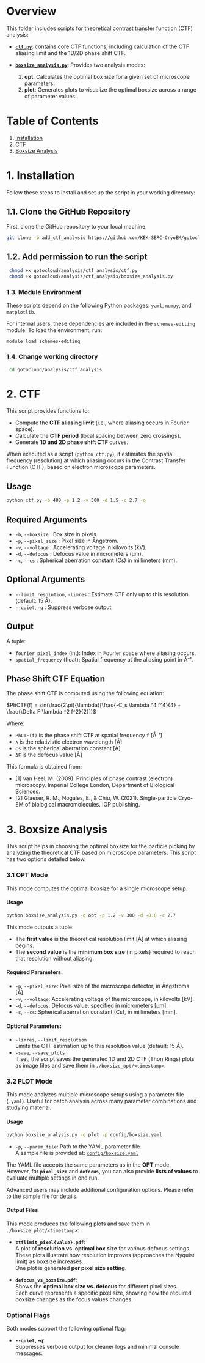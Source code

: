 # Overview

This folder includes scripts for theoretical contrast transfer function (CTF) analysis:

- **[`ctf.py`](./ctf.py)**: contains core CTF functions, including calculation of the CTF aliasing limit and the 1D/2D phase shift CTF.

- **[`boxsize_analysis.py`](./boxsize_analysis.py)**: Provides two analysis modes:  
  1. **opt**: Calculates the optimal box size for a given set of microscope parameters.  
  2. **plot**: Generates plots to visualize the optimal boxsize across a range of parameter values.


# Table of Contents
1. [Installation](#1-installation)
2. [CTF](#2-ctf)  
3. [Boxsize Analysis](#2-boxsize-analysis)  

# 1. Installation

Follow these steps to install and set up the script in your working directory:

## 1.1. Clone the GitHub Repository

First, clone the GitHub repository to your local machine:

```bash
git clone -b add_ctf_analysis https://github.com/KEK-SBRC-CryoEM/gotocloud.git
```

## 1.2. Add permission to run the script
```bash
 chmod +x gotocloud/analysis/ctf_analysis/ctf.py
 chmod +x gotocloud/analysis/ctf_analysis/boxsize_analysis.py
 ```

### 1.3. Module Environment

These scripts depend on the following Python packages: `yaml`, `numpy`, and `matplotlib`.

For internal users, these dependencies are included in the `schemes-editing` module. To load the environment, run:

```
module load schemes-editing
```

### 1.4. Change working directory
```bash
 cd gotocloud/analysis/ctf_analysis
 ```

# 2. CTF

This script provides functions to:

- Compute the **CTF aliasing limit** (i.e., where aliasing occurs in Fourier space).
- Calculate the **CTF period** (local spacing between zero crossings).
- Generate **1D and 2D phase shift CTF** curves.

When executed as a script (`python ctf.py`), it estimates the spatial frequency (resolution) at which aliasing occurs in the Contrast Transfer Function (CTF), based on electron microscope parameters.

## Usage

```bash
python ctf.py -b 480 -p 1.2 -v 300 -d 1.5 -c 2.7 -q
```

## Required Arguments

- `-b`, `--boxsize`           : Box size in pixels.
- `-p`, `--pixel_size`        : Pixel size in Ångström.
- `-v`, `--voltage`           : Accelerating voltage in kilovolts (kV).
- `-d`, `--defocus`           : Defocus value in micrometers (µm).
- `-c`, `--cs`                : Spherical aberration constant (Cs) in millimeters (mm).

## Optional Arguments

- `--limit_resolution`, `-limres` : Estimate CTF only up to this resolution (default: 15 Å).
- `--quiet`, `-q`                  : Suppress verbose output.

## Output
A tuple:
- `fourier_pixel_index` (int): Index in Fourier space where aliasing occurs.
- `spatial_frequency` (float): Spatial frequency at the aliasing point in Å⁻¹.

## Phase Shift CTF Equation

The phase shift CTF is computed using the following equation:

$PhCTF(f) = sin(\frac{2\pi}{\lambda}[\frac{-C_s \lambda ^4 f^4}{4} + \frac{\Delta F \lambda ^2 f^2}{2}])$

Where:

- `PhCTF(f)` is the phase shift CTF at spatial frequency `f` [Å⁻¹]
- `λ` is the relativistic electron wavelength [Å]
- `Cs` is the spherical aberration constant [Å]
- `ΔF` is the defocus value [Å]

This formula is obtained from:
- [1] van Heel, M. (2009). Principles of phase contrast (electron) microscopy. Imperial College London, Department of Biological Sciences.
- [2] Glaeser, R. M., Nogales, E., & Chiu, W. (2021). Single-particle Cryo-EM of biological macromolecules. IOP publishing.

# 3. Boxsize Analysis
This script helps in choosing the optimal boxsize for the particle picking by analyzing the theoretical CTF based on microscope parameters. This script has two options detailed below.

### 3.1 OPT Mode
This mode computes the optimal boxsize for a single microscope setup.

#### Usage
```bash
python boxsize_analysis.py -q opt -p 1.2 -v 300 -d -0.8 -c 2.7
```

This mode outputs a tuple:

- The **first value** is the theoretical resolution limit [Å] at which aliasing begins.
- The **second value** is the **minimum box size** (in pixels) required to reach that resolution without aliasing.

#### Required Parameters:
- `-p`, `--pixel_size`: Pixel size of the microscope detector, in Ångstroms [Å].
- `-v`, `--voltage`: Accelerating voltage of the microscope, in kilovolts [kV].
- `-d`, `--defocus`: Defocus value, specified in micrometers [µm].
- `-c`, `--cs`: Spherical aberration constant (Cs), in millimeters [mm].

#### Optional Parameters:
- `-limres`, `--limit_resolution`  
  Limits the CTF estimation up to this resolution value (default: 15 Å).
- `-save`, `--save_plots`  
  If set, the script saves the generated 1D and 2D CTF (Thon Rings) plots as image files and save them in `./boxsize_opt/<timestamp>`.

### 3.2 PLOT Mode
This mode analyzes multiple microscope setups using a parameter file (`.yaml`). Useful for batch analysis across many parameter combinations and studying material.

#### Usage
```bash
python boxsize_analysis.py -q plot -p config/boxsize.yaml 
```

- `-p`, `--param_file`: Path to the YAML parameter file.  
  A sample file is provided at: [`config/boxsize.yaml`](config/boxsize.yaml)

The YAML file accepts the same parameters as in the **OPT** mode.  
However, for **`pixel_size`** and **`defocus`**, you can also provide **lists of values** to evaluate multiple settings in one run.

Advanced users may include additional configuration options. Please refer to the sample file for details.

#### Output Files

This mode produces the following plots and save them in `./boxsize_plot/<timestamp>`:

- **`ctflimit_pixel{value}.pdf`**:  
  A plot of **resolution vs. optimal box size** for various defocus settings.  
  These plots illustrate how resolution improves (approaches the Nyquist limit) as boxsize increases.  
  One plot is generated **per pixel size setting**.

- **`defocus_vs_boxsize.pdf`**:  
  Shows the **optimal box size vs. defocus** for different pixel sizes.  
  Each curve represents a specific pixel size, showing how the required boxsize changes as the focus values changes.


### Optional Flags
Both modes support the following optional flag:
- **`--quiet`, `-q`**:  
  Suppresses verbose output for cleaner logs and minimal console messages.
